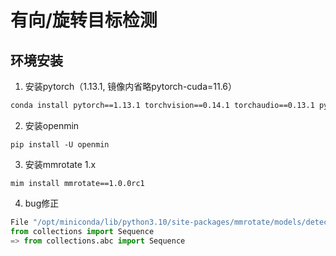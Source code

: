 # 有向/旋转目标检测

## 环境安装
1. 安装pytorch（1.13.1, 镜像内省略pytorch-cuda=11.6）
```bash
conda install pytorch==1.13.1 torchvision==0.14.1 torchaudio==0.13.1 pytorch-cuda=11.6 -c pytorch -c nvidia
```

2. 安装openmin
```
pip install -U openmin
```

3. 安装mmrotate 1.x
```
mim install mmrotate==1.0.0rc1
```

4. bug修正
```python
File "/opt/miniconda/lib/python3.10/site-packages/mmrotate/models/detectors/refine_single_stage.py", line 2 
from collections import Sequence 
=> from collections.abc import Sequence
```

